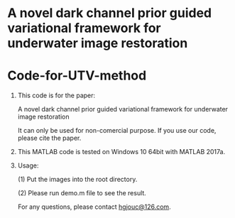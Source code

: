 # A novel dark channel prior guided variational framework for underwater image restoration
# Code-for-UTV-method

1. This code is for the paper: 

   A novel dark channel prior guided variational framework for underwater image restoration
   
   It can only be used for non-comercial purpose. If you use our code, please cite the paper.

2. This MATLAB code is tested on Windows 10 64bit with MATLAB 2017a. 

3. Usage:

   (1) Put the images into the root directory.


   (2) Please run demo.m file to see the result.


   For any questions, please contact hgjouc@126.com.
